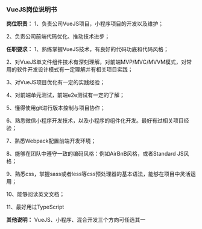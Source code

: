 ### **VueJS岗位说明书**

**岗位职责：**
1、负责公司VueJS项目，小程序项目的开发以及维护；

2、负责公司前端代码优化、推动技术进步；

**任职要求：**
1、熟练掌握VueJS技术，有良好的代码功底和代码风格；

2、对VueJS单文件组件技术有深刻理解，对前端MVP/MVC/MVVM模式，对常用的软件开发设计模式有一定理解并有相关项目实践；

3、对VueJS项目优化有一定的实践经验；

4、对前端单元测试，前端e2e测试有一定的了解；

5、懂得使用git进行版本控制与项目协作；

6、熟悉微信小程序开发技术，以及小程序的组件化开发。最好有过相关项目经验；

7、熟悉Webpack配置前端开发环境；

8、能够在团队中遵守一致的编码风格：例如AirBnB风格，或者Standard JS风格；

9、熟悉css，掌握sass或者less等css预处理器的基本语法，能够在项目中灵活运用；

10、能够阅读英文文档；

11、最好用过TypeScript

**其他说明：**
VueJS、小程序、混合开发三个方向可任选其一